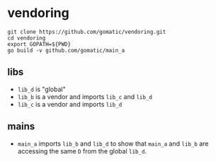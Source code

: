 # vendoring

    git clone https://github.com/gomatic/vendoring.git
    cd vendoring
    export GOPATH=${PWD}
    go build -v github.com/gomatic/main_a

## libs

- `lib_d` is "global"
- `lib_b` is a vendor and imports `lib_c` and `lib_d`
- `lib_c` is a vendor and imports `lib_d`

## mains

- `main_a` imports `lib_b` and `lib_d` to show that `main_a` and `lib_b` are accessing the same `D` from the global `lib_d`.
